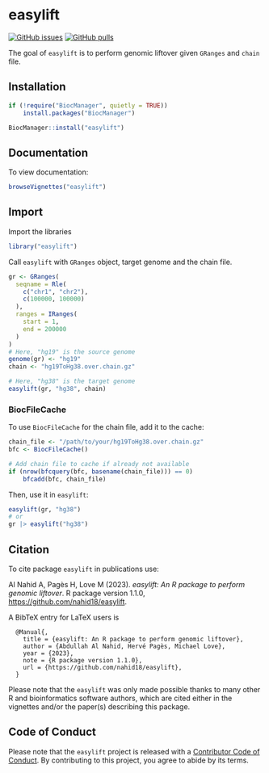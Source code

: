 
# easylift

<!-- badges: start -->

[![GitHub
issues](https://img.shields.io/github/issues/nahid18/easylift)](https://github.com/nahid18/easylift/issues)
[![GitHub
pulls](https://img.shields.io/github/issues-pr/nahid18/easylift)](https://github.com/nahid18/easylift/pulls)
<!-- badges: end -->

The goal of `easylift` is to perform genomic liftover given `GRanges`
and `chain` file.

## Installation

``` r
if (!require("BiocManager", quietly = TRUE))
    install.packages("BiocManager")

BiocManager::install("easylift")
```

## Documentation

To view documentation:

``` r
browseVignettes("easylift")
```

## Import

Import the libraries

``` r
library("easylift")
```

Call `easylift` with `GRanges` object, target genome and the chain file.

``` r
gr <- GRanges(
  seqname = Rle(
    c("chr1", "chr2"), 
    c(100000, 100000)
  ),
  ranges = IRanges(
    start = 1, 
    end = 200000
  )
)
# Here, "hg19" is the source genome
genome(gr) <- "hg19"
chain <- "hg19ToHg38.over.chain.gz"

# Here, "hg38" is the target genome
easylift(gr, "hg38", chain)
```

### BiocFileCache

To use `BiocFileCache` for the chain file, add it to the cache:

``` r
chain_file <- "/path/to/your/hg19ToHg38.over.chain.gz"
bfc <- BiocFileCache()

# Add chain file to cache if already not available
if (nrow(bfcquery(bfc, basename(chain_file))) == 0)
    bfcadd(bfc, chain_file)
```

Then, use it in `easylift`:

``` r
easylift(gr, "hg38") 
# or
gr |> easylift("hg38") 
```

## Citation

To cite package `easylift` in publications use:

Al Nahid A, Pagès H, Love M (2023). *easylift: An R package to perform
genomic liftover*. R package version 1.1.0,
<https://github.com/nahid18/easylift>.

A BibTeX entry for LaTeX users is

      @Manual{,
        title = {easylift: An R package to perform genomic liftover},
        author = {Abdullah Al Nahid, Hervé Pagès, Michael Love},
        year = {2023},
        note = {R package version 1.1.0},
        url = {https://github.com/nahid18/easylift},
      }

Please note that the `easylift` was only made possible thanks to many
other R and bioinformatics software authors, which are cited either in
the vignettes and/or the paper(s) describing this package.

## Code of Conduct

Please note that the `easylift` project is released with a [Contributor
Code of Conduct](http://bioconductor.org/about/code-of-conduct/). By
contributing to this project, you agree to abide by its terms.
